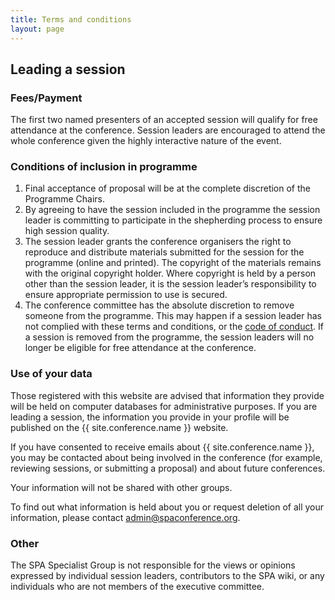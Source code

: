 ```yaml
---
title: Terms and conditions
layout: page
---
```


<h2>Leading a session</h2>
<h3>Fees/Payment</h3>
<p>The first two named presenters of an accepted session will qualify for free attendance at the conference. Session leaders are encouraged to attend the whole conference given the highly interactive nature of the event.</p>
<h3>Conditions of inclusion in programme</h3>
<ol>
<li>Final acceptance of proposal will be at the complete discretion of the Programme Chairs.</li>
<li>By agreeing to have the session included in the programme the session leader is committing to participate in the shepherding process to ensure high session quality.</li>
<li>The session leader grants the conference organisers the right to reproduce and distribute materials submitted for the session for the programme (online and printed). The copyright of the materials remains with the original copyright holder. Where copyright is held by a person other than the session leader, it is the session leader’s responsibility to ensure appropriate permission to use is secured.</li>
<li>The conference committee has the absolute discretion to remove someone from the programme. This may happen if a session leader has not complied with these terms and conditions, or the  <a href="{{ '/code-of-conduct.html' | relative_url }}" title="Code of Conduct" >code of conduct</a>. If a session is removed from the programme, the session leaders will no longer be eligible for free attendance at the conference.</li>
</ol>
<h3>Use of your data</h3>
<p>Those registered with this website are advised that information they provide will be held on computer databases for administrative purposes. If you are leading a session, the information you provide in your profile will be published on the {{ site.conference.name }} website.</p>

<p>If you have consented to receive emails about {{ site.conference.name }}, you may be contacted about being involved in the conference (for example, reviewing sessions, or submitting a proposal) and about future conferences.</p>

<p>Your information will not be shared with other groups.</p>

<p>To find out what information is held about you or request deletion of all your information, please contact <a href="mailto:admin@spaconference.org">admin@spaconference.org</a>.</p>

<h3>Other</h3>
<p>The SPA Specialist Group is not responsible for the views or opinions expressed by individual session leaders, contributors to the SPA wiki, or any individuals who are not members of the executive committee.</p>
